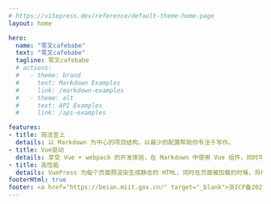 ```yaml
---
# https://vitepress.dev/reference/default-theme-home-page
layout: home

hero:
  name: "零叉cafebabe"
  text: "零叉cafebabe"
  tagline: 零叉cafebabe
  # actions:
  #   - theme: brand
  #     text: Markdown Examples
  #     link: /markdown-examples
  #   - theme: alt
  #     text: API Examples
  #     link: /api-examples

features:
- title: 简洁至上
  details: 以 Markdown 为中心的项目结构，以最少的配置帮助你专注于写作。
- title: Vue驱动
  details: 享受 Vue + webpack 的开发体验，在 Markdown 中使用 Vue 组件，同时可以使用 Vue 来开发自定义主题。
- title: 高性能
  details: VuePress 为每个页面预渲染生成静态的 HTML，同时在页面被加载的时候，将作为 SPA 运行。
footerHtml: true
footer: <a href="https://beian.miit.gov.cn/" target="_blank">浙ICP备2021036320号-2</a>
---
```


